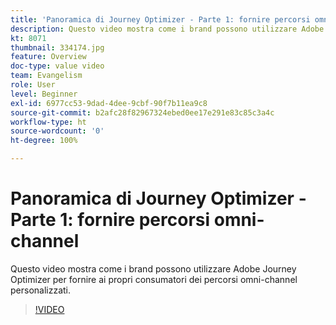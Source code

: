 ```yaml
---
title: 'Panoramica di Journey Optimizer - Parte 1: fornire percorsi omni-channel'
description: Questo video mostra come i brand possono utilizzare Adobe Journey Optimizer per fornire ai propri consumatori dei percorsi omni-channel personalizzati.
kt: 8071
thumbnail: 334174.jpg
feature: Overview
doc-type: value video
team: Evangelism
role: User
level: Beginner
exl-id: 6977cc53-9dad-4dee-9cbf-90f7b11ea9c8
source-git-commit: b2afc28f82967324ebed0ee17e291e83c85c3a4c
workflow-type: ht
source-wordcount: '0'
ht-degree: 100%

---
```


# Panoramica di Journey Optimizer - Parte 1: fornire percorsi omni-channel

Questo video mostra come i brand possono utilizzare Adobe Journey Optimizer per fornire ai propri consumatori dei percorsi omni-channel personalizzati.

>[!VIDEO](https://video.tv.adobe.com/v/334174?quality=12&learn=on)
